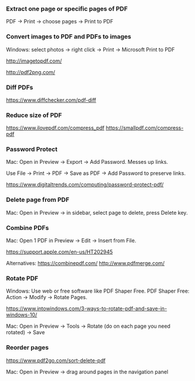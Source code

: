 ### Extract one page or specific pages of PDF

PDF -> Print -> choose pages -> Print to PDF


### Convert images to PDF and PDFs to images

Windows: select photos -> right click -> Print -> Microsoft Print to PDF

http://imagetopdf.com/

http://pdf2png.com/


### Diff PDFs

https://www.diffchecker.com/pdf-diff


### Reduce size of PDF

https://www.ilovepdf.com/compress_pdf
https://smallpdf.com/compress-pdf


### Password Protect

Mac: Open in Preview -> Export -> Add Password. Messes up links.

Use File -> Print -> PDF -> Save as PDF -> Add Password to preserve links.

https://www.digitaltrends.com/computing/password-protect-pdf/


### Delete page from PDF

Mac: Open in Preview -> in sidebar, select page to delete, press Delete key.


### Combine PDFs

Mac: Open 1 PDF in Preview -> Edit -> Insert from File.

https://support.apple.com/en-us/HT202945

Alternatives:
https://combinepdf.com/
http://www.pdfmerge.com/


### Rotate PDF

Windows: Use web or free software like PDF Shaper Free. PDF Shaper Free: Action -> Modify -> Rotate Pages.

https://www.intowindows.com/3-ways-to-rotate-pdf-and-save-in-windows-10/

Mac: Open in Preview -> Tools -> Rotate (do on each page you need rotated) -> Save


### Reorder pages

https://www.pdf2go.com/sort-delete-pdf

Mac: Open in Preview -> drag around pages in the navigation panel
